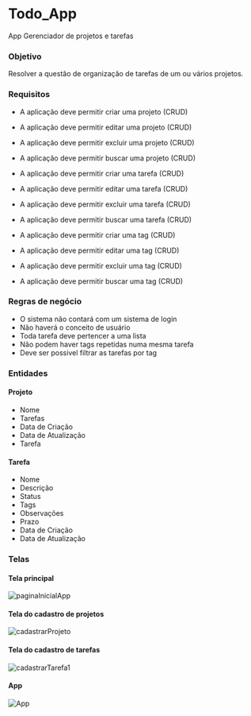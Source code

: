 # Todo_App
App Gerenciador de projetos e tarefas

### Objetivo
Resolver a questão de organização de tarefas de um ou vários projetos.

### Requisitos
 - A aplicação deve permitir criar uma projeto (CRUD)

 - A aplicação deve permitir editar uma projeto (CRUD)

 - A aplicação deve permitir excluir uma projeto (CRUD)

 - A aplicação deve permitir buscar uma projeto (CRUD)

 - A aplicação deve permitir criar uma tarefa (CRUD)

 - A aplicação deve permitir editar uma tarefa (CRUD)

 - A aplicação deve permitir excluir uma tarefa (CRUD)

 - A aplicação deve permitir buscar uma tarefa (CRUD)

 - A aplicação deve permitir criar uma tag (CRUD)

 - A aplicação deve permitir editar uma tag (CRUD)

 - A aplicação deve permitir excluir uma tag (CRUD)

 - A aplicação deve permitir buscar uma tag (CRUD)

### Regras de negócio
 - O sistema não contará com um sistema de login
 - Não haverá o conceito de usuário
 - Toda tarefa deve pertencer a uma lista
 - Não podem haver tags repetidas numa mesma tarefa
 - Deve ser possivel filtrar as tarefas por tag

### Entidades
#### Projeto

 - Nome
 - Tarefas
 - Data de Criação
 - Data de Atualização
 - Tarefa
 
  #### Tarefa
 - Nome
 - Descrição
 - Status
 - Tags
 - Observações
 - Prazo
 - Data de Criação
 - Data de Atualização
### Telas
#### Tela principal
![paginaInicialApp](https://user-images.githubusercontent.com/95432866/214150064-908b388f-fd44-400a-830e-4bd6323b5167.png)
#### Tela do cadastro de projetos
![cadastrarProjeto](https://user-images.githubusercontent.com/95432866/214150386-b3dc4b71-9280-4596-ac66-4cf331fa3acd.png)
#### Tela do cadastro de tarefas
![cadastrarTarefa1](https://user-images.githubusercontent.com/95432866/214150516-1d73c88f-0e74-4ea0-b081-e1e30a9462f4.png)
#### App
![App](https://user-images.githubusercontent.com/95432866/214150595-90969301-08f4-413b-afc2-9bbb28df26ba.png)
